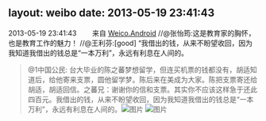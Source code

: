 layout: weibo
date: 2013-05-19 23:41:43
---
<meta name="referrer" content="no-referrer" />

2013-05-19 23:41:43  &nbsp;&nbsp;&nbsp;&nbsp;&nbsp;&nbsp; 来自 <a href="http://app.weibo.com/t/feed/l4RWD" rel="nofollow">Weico.Android</a>
//@张怡筠:这是教育家的胸怀，也是教育工作的魅力！ //@王利芬:[good] “我借出的钱，从来不盼望收回，因为我知道我借出的钱总是“一本万利”，永远有利息在人间的。
>  @1中国公民: 台大毕业的陈之蕃梦想留学，但连买机票的钱都没有，胡适知道后，给他寄来支票，圆他留学梦。陈后来在美成为大家。陈把支票寄还给胡适，胡适回信。之蕃兄：谢谢你的信和支票。其实你不应该这样急于还此四百元。我借出的钱，从来不盼望收回，因为我知道我借出的钱总是“一本万利”，永远有利息在人间的。 ​​​
>  ![图片](https://ww4.sinaimg.cn/large/bb440cbegw1e4s9lwc9amj206t09qdfs.jpg)
>  ![图片](https://ww2.sinaimg.cn/large/bb440cbegw1e4s9lzwnl0j208p0ciaa5.jpg)
